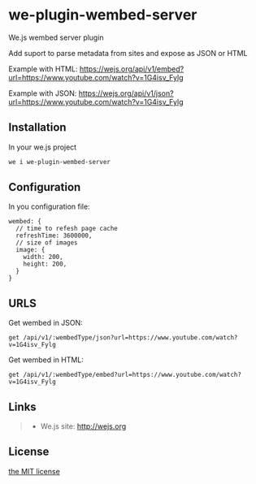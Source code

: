 # we-plugin-wembed-server

We.js wembed server plugin

Add suport to parse metadata from sites and expose as JSON or HTML

Example with HTML: https://wejs.org/api/v1/embed?url=https://www.youtube.com/watch?v=1G4isv_Fylg

Example with JSON: https://wejs.org/api/v1/json?url=https://www.youtube.com/watch?v=1G4isv_Fylg

## Installation

In your we.js project

```sh
we i we-plugin-wembed-server
```

## Configuration

In you configuration file:

    wembed: {
      // time to refesh page cache
      refreshTime: 3600000,
      // size of images
      image: {
        width: 200,
        height: 200,
      }
    }

## URLS

Get wembed in JSON:

```
get /api/v1/:wembedType/json?url=https://www.youtube.com/watch?v=1G4isv_Fylg
```

Get wembed in HTML:

```
get /api/v1/:wembedType/embed?url=https://www.youtube.com/watch?v=1G4isv_Fylg
```

## Links

> * We.js site: http://wejs.org

## License

[the MIT license](https://github.com/wejs/we/blob/master/LICENSE.md)